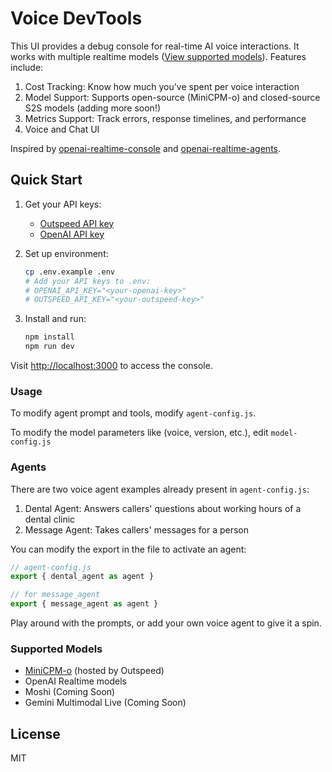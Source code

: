 # Voice DevTools

This UI provides a debug console for real-time AI voice interactions. It works with multiple realtime models ([View supported models](https://docs.outspeed.com/models)). Features include:

1. Cost Tracking: Know how much you've spent per voice interaction
2. Model Support: Supports open-source (MiniCPM-o) and closed-source S2S models (adding more soon!)
3. Metrics Support: Track errors, response timelines, and performance
4. Voice and Chat UI

Inspired by [openai-realtime-console](https://github.com/openai/openai-realtime-console) and [openai-realtime-agents](https://github.com/openai/openai-realtime-agents).

## Quick Start

1. Get your API keys:

   - [Outspeed API key](https://dashboard.outspeed.com)
   - [OpenAI API key](https://platform.openai.com/settings/api-keys)

2. Set up environment:

   ```bash
   cp .env.example .env
   # Add your API keys to .env:
   # OPENAI_API_KEY="<your-openai-key>"
   # OUTSPEED_API_KEY="<your-outspeed-key>"
   ```

3. Install and run:
   ```bash
   npm install
   npm run dev
   ```

Visit [http://localhost:3000](http://localhost:3000) to access the console.

### Usage

To modify agent prompt and tools, modify `agent-config.js`.

To modify the model parameters like (voice, version, etc.), edit `model-config.js`


### Agents

There are two voice agent examples already present in `agent-config.js`:
1. Dental Agent: Answers callers' questions about working hours of a dental clinic
2. Message Agent: Takes callers' messages for a person

You can modify the export in the file to activate an agent:

```js
// agent-config.js
export { dental_agent as agent }

// for message_agent
export { message_agent as agent }
```

Play around with the prompts, or add your own voice agent to give it a spin.

### Supported Models
  - [MiniCPM-o](https://github.com/OpenBMB/MiniCPM-o) (hosted by Outspeed)
  - OpenAI Realtime models
  - Moshi (Coming Soon)
  - Gemini Multimodal Live (Coming Soon)

## License

MIT
